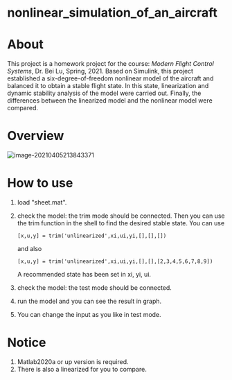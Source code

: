 # nonlinear_simulation_of_an_aircraft

# About

This project is a homework project for the course: *Modern Flight Control Systems*, Dr. Bei Lu, Spring, 2021. Based on Simulink, this project established a six-degree-of-freedom nonlinear model of the aircraft and balanced it to obtain a stable flight state. In this state, linearization and dynamic stability analysis of the model were carried out. Finally, the differences between the linearized model and the nonlinear model were compared.

# Overview

![image-20210405213843371](https://gitee.com/lyndon-wong/blogimg/raw/master/image-20210405213843371.png)

# How to use

1. load "sheet.mat".
2. check the model: the trim mode should be connected. Then you can use the trim function in the shell to find the desired stable state. You can use

   ```[x,u,y] = trim('unlinearized',xi,ui,yi,[],[],[]) ```

   and also

   ```[x,u,y] = trim('unlinearized',xi,ui,yi,[],[],[2,3,4,5,6,7,8,9])```

   A recommended state has been set in xi, yi, ui.

3. check the model: the test mode should be connected.
4. run the model and you can see the result in graph.
5. You can change the input as you like in test mode.

# Notice

1. Matlab2020a or up version is required.
2. There is also a linearized for you to compare.

